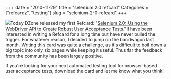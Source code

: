+++
date = "2010-11-29"
title = "selenium 2.0 refcard"
Categories = ["refcardz", "testing"]
slug = "selenium-2-0-refcard"
+++

[![](http://mattstine.files.wordpress.com/2010/11/31797.png)](http://refcardz.dzone.com/refcardz/getting-started-selenium-20?oid=hom31797)Today DZone released my first Refcard: "[Selenium 2.0: Using the WebDriver API to Create Robust User Acceptance Tests](http://refcardz.dzone.com/refcardz/getting-started-selenium-20?oid=hom31797)." I have been interested in writing a Refcard for a long time but have never pulled the trigger. For whatever reason, I decided to jump on the bandwagon last month. Writing this card was quite a challenge, as it's difficult to boil down a big topic into only six pages while keeping it useful. Thus far the feedback from the community has been largely positive.

If you're looking for your next automated testing tool for browser-based user acceptance tests, download the card and let me know what you think!
